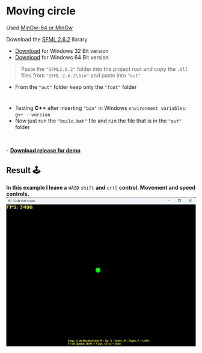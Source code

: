 # Moving circle
Used [MinGw-64 or MinGw](https://github.com/niXman/mingw-builds-binaries/releases)

Download the [SFML 2.6.2](https://www.sfml-dev.org/download/sfml/2.6.2) library
- [Download](https://www.sfml-dev.org/files/SFML-2.6.2-windows-gcc-13.1.0-mingw-32-bit.zip) for Windows 32 Bit version
- [Download](https://www.sfml-dev.org/files/SFML-2.6.2-windows-gcc-13.1.0-mingw-64-bit.zip) for Windows 64 Bit version

> Paste the `"SFML2.6.2"` folder into the project root and copy the `.dll` files from `"SFML-2.6.2\bin"` and paste into `"out"`

- From the `"out"` folder keep only the `"font"` folder
# 
- Testing **C++** after inserting `"bin"` in Windows `environment variables`: `g++ --version`<br>
- Now just run the `"build.bat"` file and run the file that is in the `"out"` folder

<br>

\- [**Download release for demo**](https://github.com/dspofu/SimplesCodeCppSFML/releases/tag/v0.1.0%40demo)
## Result 🕹️


**In this example I leave a** `WASD` `shift` **and** `crtl` **control. Movement and speed controls.**
<img src="https://github.com/dspofu/SimplesCodeCppSFML/blob/main/image.png" alt="Error ao carregar">
